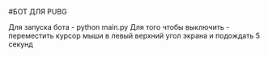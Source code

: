 #БОТ ДЛЯ PUBG

Для запуска бота - python main.py
Для того чтобы выключить - переместить курсор мыши в левый верхний угол экрана и подождать 5 секунд